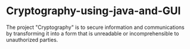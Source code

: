# Cryptography-using-java-and-GUI
The project "Cryptography" is to secure information and communications by transforming it into a form that is unreadable or incomprehensible to unauthorized parties.
